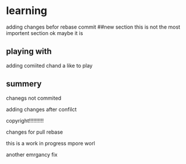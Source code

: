 # learning
adding changes befor rebase commit
##new section
this is not the most importent section
ok maybe it is
## playing with 
adding comiited chand
a like to play
## summery
chanegs not commited

adding changes after confilct

copyright!!!!!!!!!!

changes for pull rebase

this is a work in progress
mpore worl

another emrgancy fix